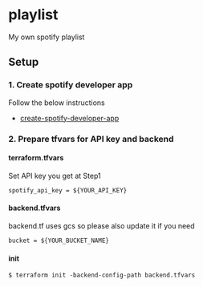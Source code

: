 # playlist
My own spotify playlist

## Setup
### 1. Create spotify developer app
Follow the below instructions
- [create-spotify-developer-app](https://learn.hashicorp.com/tutorials/terraform/spotify-playlist#create-spotify-developer-app)

### 2. Prepare tfvars for API key and backend
#### terraform.tfvars
Set API key you get at Step1
```
spotify_api_key = ${YOUR_API_KEY}
```

#### backend.tfvars
backend.tf uses gcs so please also update it if you need
```
bucket = ${YOUR_BUCKET_NAME}
```

#### init
```
$ terraform init -backend-config-path backend.tfvars
```
